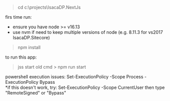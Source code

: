 
> cd c:\projects\IsacaDP.NextJs

firs time run:

- ensure you have node >= v16.13
- use nvm if need to keep multiple versions of node (e.g. 8.11.3 for vs2017 IsacaDP.Sitecore)

> npm install

to run this app:

> jss start
	old cmd > npm run start

powershell execution issues:
	Set-ExecutionPolicy -Scope Process -ExecutionPolicy Bypass	
	*if this doesn't work, try:
		Set-ExecutionPolicy -Scope CurrentUser
			then type "RemoteSigned" or "Bypass"
	
